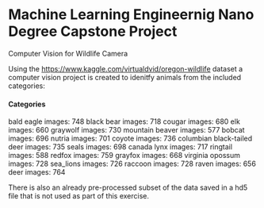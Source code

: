 # Machine Learning Engineernig Nano Degree Capstone Project

Computer Vision for Wildlife Camera

Using the https://www.kaggle.com/virtualdvid/oregon-wildlife dataset a computer vision project is created to idenitfy 
animals from the included categories:

<h4>Categories</h4>
bald eagle images: 748  
black bear images: 718  
cougar images: 680  
elk images: 660  
graywolf images: 730   
mountain beaver images: 577  
bobcat images: 696  
nutria images: 701  
coyote images: 736  
columbian black-tailed deer images: 735  
seals images: 698  
canada lynx images: 717   
ringtail images: 588   
redfox images: 759  
grayfox images: 668   
virginia opossum images: 728  
sea_lions images: 726  
raccoon images: 728  
raven images: 656  
deer images: 764  

There is also an already pre-processed subset of the data saved in a hd5 file that is not used as part of this exercise.
